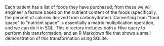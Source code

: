 Each patient has a list of foods they have purchased; from these we will engineer a feature based on the nutrient content of the foods (specifically, the percent of calories derived from carbohydrates). Converting from "food space" to "nutrient space" is essentially a matrix multiplication operation, and we can do it in SQL. This directory includes both a Hive query to perform this transformation, and an R Markdown file that shows a small demonstration of this transformation using SQLite.
